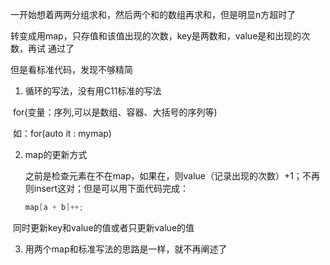 一开始想着两两分组求和，然后两个和的数组再求和，但是明显n方超时了



转变成用map，只存值和该值出现的次数，key是两数和，value是和出现的次数，再试 通过了



但是看标准代码，发现不够精简

1. 循环的写法，没有用C11标准的写法

​		for(变量：序列,可以是数组、容器、大括号的序列等)

​		如：for(auto it : mymap)

2. map的更新方式 

   之前是检查元素在不在map，如果在，则value（记录出现的次数）+1；不再则insert这对；但是可以用下面代码完成：

   ```cpp
   map[a + b]++;
   ```

​	同时更新key和value的值或者只更新value的值

3. 用两个map和标准写法的思路是一样，就不再阐述了
